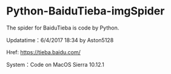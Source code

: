 # Python-BaiduTieba-imgSpider
The spider for BaiduTieba is code by Python.

Updatatime：6/4/2017 18:34 by Aston5128

Href: https://tieba.baidu.com/

System：Code on MacOS Sierra 10.12.1
